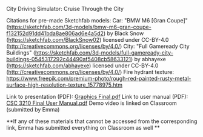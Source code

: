 City Driving Simulator: Cruise Through the City

Citations for pre-made Sketchfab models:
Car: "BMW M6 [Gran Coupe]" (https://sketchfab.com/3d-models/bmw-m6-gran-coupe-f132152d91dd41bda8ae806ad6e4a5d2) by Black Snow (https://sketchfab.com/BlackSnow02) licensed under CC-BY-4.0 (http://creativecommons.org/licenses/by/4.0/)
City: "Full Gameready City Buildings" (https://sketchfab.com/3d-models/full-gameready-city-buildings-0545317292c44490af5408cb58633121) by abhayexe (https://sketchfab.com/abhayexe) licensed under CC-BY-4.0 (http://creativecommons.org/licenses/by/4.0/)
Fire hydrant texture: https://www.freepik.com/premium-photo/rough-red-painted-rusty-metal-surface-high-resolution-texture_15778975.htm

Link to presentation (PDF): [Graphics Final.pdf](https://github.com/user-attachments/files/18107366/Graphics.Final.pdf)
Link to user manual (PDF): [CSC 3210 Final User Manual.pdf](https://github.com/user-attachments/files/18107369/CSC.3210.Final.User.Manual.pdf)
Demo video is linked on Classroom (submitted by Emma)

**If any of these materials that cannot be accessed from the corresponding link, Emma has submitted everything on Classroom as well
**


